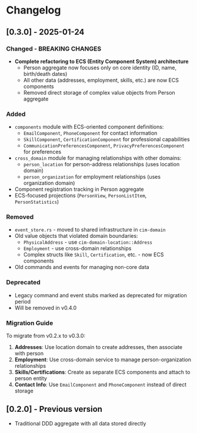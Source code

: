 # Changelog

## [0.3.0] - 2025-01-24

### Changed - BREAKING CHANGES
- **Complete refactoring to ECS (Entity Component System) architecture**
  - Person aggregate now focuses only on core identity (ID, name, birth/death dates)
  - All other data (addresses, employment, skills, etc.) are now ECS components
  - Removed direct storage of complex value objects from Person aggregate

### Added
- `components` module with ECS-oriented component definitions:
  - `EmailComponent`, `PhoneComponent` for contact information
  - `SkillComponent`, `CertificationComponent` for professional capabilities
  - `CommunicationPreferencesComponent`, `PrivacyPreferencesComponent` for preferences
- `cross_domain` module for managing relationships with other domains:
  - `person_location` for person-address relationships (uses location domain)
  - `person_organization` for employment relationships (uses organization domain)
- Component registration tracking in Person aggregate
- ECS-focused projections (`PersonView`, `PersonListItem`, `PersonStatistics`)

### Removed
- `event_store.rs` - moved to shared infrastructure in `cim-domain`
- Old value objects that violated domain boundaries:
  - `PhysicalAddress` - use `cim-domain-location::Address`
  - `Employment` - use cross-domain relationships
  - Complex structs like `Skill`, `Certification`, etc. - now ECS components
- Old commands and events for managing non-core data

### Deprecated
- Legacy command and event stubs marked as deprecated for migration period
- Will be removed in v0.4.0

### Migration Guide
To migrate from v0.2.x to v0.3.0:

1. **Addresses**: Use location domain to create addresses, then associate with person
2. **Employment**: Use cross-domain service to manage person-organization relationships
3. **Skills/Certifications**: Create as separate ECS components and attach to person entity
4. **Contact Info**: Use `EmailComponent` and `PhoneComponent` instead of direct storage

## [0.2.0] - Previous version
- Traditional DDD aggregate with all data stored directly 